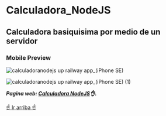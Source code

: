 # Calculadora_NodeJS
## Calculadora basiquisima por medio de un servidor
### Mobile Preview
![calculadoranodejs up railway app_(iPhone SE)](https://github.com/ENPANADA/Calculadora_NodeJS/assets/92269511/cac867fd-056e-48e4-b0db-c23a002890b8)

![calculadoranodejs up railway app_(iPhone SE) (1)](https://github.com/ENPANADA/Calculadora_NodeJS/assets/92269511/1dc2e2d5-c325-4b53-8f79-d9315c95bf08)

***Pagina web: [Calculadora NodeJS](https://calculadoranodejs.up.railway.app/)👌.***

[☝️ Ir arriba ☝️](#calculadora_nodejs)

